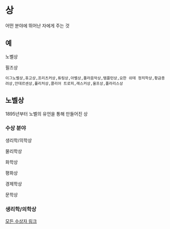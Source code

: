 # 상

어떤 분야에 뛰어난 자에게 주는 것

## 예

노벨상

필즈상

    이그노벨상,휴고상,프리츠커상,튜링상,아벨상,폴라음악상,템플턴상,요한 쉬테 정치학상,황금종려상,안데르센상,퓰리처상,콜리어 트로피,래스커상,울프상,폴라리스상

## 노벨상

1895년부터 노벨의 유언을 통해 만들어진 상

### 수상 분야

생리학/의학상

물리학상

화학상

평화상

경제학상

문학상

### 생리학/의학상

[모든 수상자 링크](https://www.nobelprize.org/prizes/lists/all-nobel-laureates-in-physiology-or-medicine/all/)

